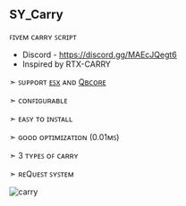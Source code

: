 ## SY_Carry
ꜰɪᴠᴇᴍ ᴄᴀʀʀʏ ꜱᴄʀɪᴘᴛ
- Discord - https://discord.gg/MAEcJQegt6
- Inspired by RTX-CARRY

➣ ꜱᴜᴘᴘᴏʀᴛ [ᴇꜱx](https://github.com/esx-framework/esx_core/tree/main/%5Bcore%5D/es_extended) ᴀɴᴅ [Qʙᴄᴏʀᴇ](https://github.com/qbcore-framework/qb-core)

➣ ᴄᴏɴꜰɪɢᴜʀᴀʙʟᴇ

➣ ᴇᴀꜱʏ ᴛᴏ ɪɴꜱᴛᴀʟʟ

➣ ɢᴏᴏᴅ ᴏᴘᴛɪᴍɪᴢᴀᴛɪᴏɴ (0.01ᴍꜱ)

➣ 3 ᴛʏᴘᴇꜱ ᴏꜰ ᴄᴀʀʀʏ

➣ ʀᴇQᴜᴇꜱᴛ ꜱʏꜱᴛᴇᴍ

![carry](https://user-images.githubusercontent.com/89760730/194761159-e138344a-fa01-47f6-a3d5-a10c64136179.PNG)


